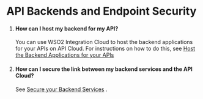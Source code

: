 # API Backends and Endpoint Security

1.  #### How can I host my backend for my API?

    You can use WSO2 Integration Cloud to host the backend applications
    for your APIs on API Cloud. For instructions on how to do this, see
    [Host the Backend Applications for your
    APIs](https://docs.wso2.com/display/IntegrationCloud/Host+the+Backend+Applications+for+your+APIs)

2.  #### How can I secure the link between my backend services and the API Cloud?

    See [Secure your Backend
    Services](https://docs.wso2.com/display/APICloud/Secure+your+Backend+Services)
    .
